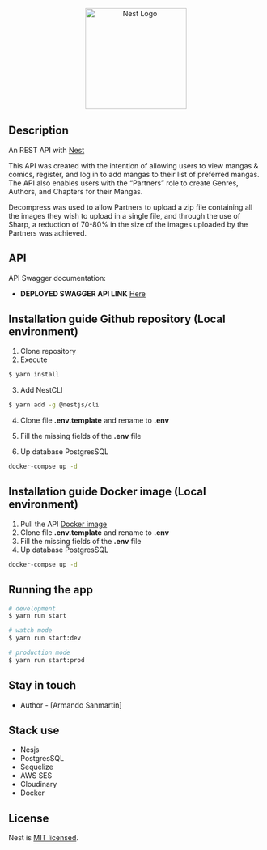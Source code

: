 <p align="center">
  <a href="http://nestjs.com/" target="blank"><img src="https://nestjs.com/img/logo-small.svg" width="200" alt="Nest Logo" /></a>
</p>

## Description

An REST API with [Nest](https://github.com/nestjs/nest)

This API was created with the intention of allowing users to view mangas & comics, register, and log in to add mangas to their list of preferred mangas. The API also enables users with the “Partners” role to create Genres, Authors, and Chapters for their Mangas.

Decompress was used to allow Partners to upload a zip file containing all the images they wish to upload in a single file, and through the use of Sharp, a reduction of 70-80% in the size of the images uploaded by the Partners was achieved.

## API

API Swagger documentation:

  - **DEPLOYED SWAGGER API LINK** [Here](http://nest-loader-806750485.us-east-1.elb.amazonaws.com/api/docs)

## Installation guide Github repository (Local environment)

1. Clone repository
2. Execute

```bash
$ yarn install
```

3. Add NestCLI
```bash
$ yarn add -g @nestjs/cli
```

4. Clone file __.env.template__ and rename to __.env__

5. Fill the missing fields of the __.env__ file

6. Up database PostgresSQL
```bash
docker-compse up -d
```

## Installation guide Docker image (Local environment)

1. Pull the API [Docker image](https://hub.docker.com/r/urranrell/nest-manga)
3. Clone file __.env.template__ and rename to __.env__
4. Fill the missing fields of the __.env__ file
5. Up database PostgresSQL
```bash
docker-compse up -d
```

## Running the app

```bash
# development
$ yarn run start

# watch mode
$ yarn run start:dev

# production mode
$ yarn run start:prod
```

## Stay in touch

- Author - [Armando Sanmartin]

## Stack use
* Nesjs
* PostgresSQL
* Sequelize
* AWS SES
* Cloudinary
* Docker

## License

Nest is [MIT licensed](LICENSE).
